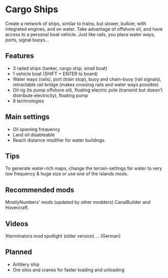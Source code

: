 # Cargo Ships
Create a network of ships, similar to trains, but slower, bulkier, with integrated engines, and on water. Take advantage of offshore oil, and have access to a personal boat vehicle. Just like rails, you place water ways, ports, signal buoys...

## Features
 - 3 railed ships (tanker, cargo ship, small boat)
 - 1 vehicle boat (SHIFT + ENTER to board)
 - Water ways (rails), port (train stop), buoy and chain-buoy (rail signals), retractable rail bridge (makes crossing rails and water ways possible)
 - Oil rig (to pump offshore oil), floating electric pole (transmit but doesn't distribute electricity), floating pump
 - 8 technologies

## Main settings
 - Oil spwning frequency
 - Land oil disableable
 - Reach distance modifier for water buildings

## Tips
To generate water-rich maps, change the terrain-settings for water to very low frequency & huge size or use one of the islands mods.

## Recommended mods
MostlyNumbers' mods (updated by other modders) CanalBuilder and Hovercraft.

## Videos
Xterminators mod spotlight (older version)
... (German)

## Planned
 - Artillery ship
 - Ore silos and cranes for faster loading and unloading